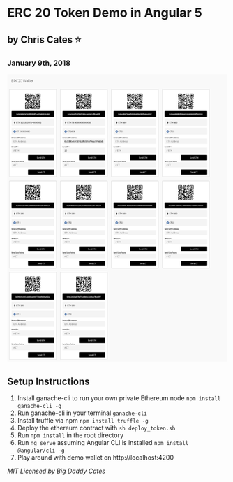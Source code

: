# ERC 20 Token Demo in Angular 5
## by Chris Cates :star:
### January 9th, 2018

![Bank Account 21 Savage](https://github.com/ChrisCates/erc20-demo/blob/master/bank_account.png?raw=true "Bank Account 21 Savage")

## Setup Instructions

1. Install ganache-cli to run your own private Ethereum node `npm install ganache-cli -g`
2. Run ganache-cli in your terminal `ganache-cli`
3. Install truffle via npm `npm install truffle -g`
4. Deploy the ethereum contract with `sh deploy_token.sh`
5. Run `npm install` in the root directory
6. Run `ng serve` assuming Angular CLI is installed `npm install @angular/cli -g`
7. Play around with demo wallet on http://localhost:4200

*MIT Licensed by Big Daddy Cates*
